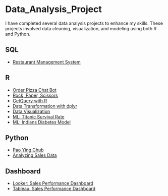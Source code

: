 # Data_Analysis_Project
I have completed several data analysis projects to enhance my skills. These projects involved data cleaning, visualization, and modeling using both R and Python.

## SQL

 - [Restaurant Management System](https://github.com/VIS1ONNN/Data_Analysis_Project/blob/main/SQL/Restaurant%20Management%20System.sql)

## R

 - [Order Pizza Chat Bot](https://github.com/VIS1ONNN/Data_Analysis_Project/blob/main/R/Order%20Pizza%20Chat%20Bot.R)
 - [Rock, Paper, Scissors](https://github.com/VIS1ONNN/Data_Analysis_Project/blob/main/R/Rock%2C%20Paper%2C%20Scissors.R)
 - [GetQuery with R](https://github.com/VIS1ONNN/Data_Analysis_Project/blob/main/R/Querying%20databases%20with%20R.R)
 - [Data Transformation with dplyr](https://github.com/VIS1ONNN/Data_Analysis_Project/blob/main/R/5%20Dplyr%20Queries.R)
 - [Data Visualization]()
 - [ML: Titanic Survival Rate]()
 - [ML: Indians Diabetes Model]()

## Python

 - [Pao Ying Chub]()
 - [Analyzing Sales Data]()

## Dashboard
 - [Looker: Sales Performance Dashboard]()
 - [Tableau: Sales Performance Dashboard]()
